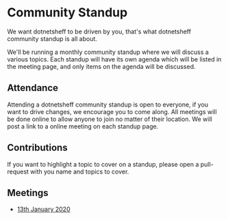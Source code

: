 # Community Standup

We want dotnetsheff to be driven by you, that's what dotnetsheff community standup is all about.

We'll be running a monthly community standup where we will discuss a various topics. Each standup will have its own agenda which will be listed in the meeting page, and only items on the agenda will be discussed.

## Attendance

Attending a dotnetsheff community standup is open to everyone, if you want to drive changes, we encourage you to come along. All meetings will be done online to allow anyone to join no matter of their location. We will post a link to a online meeting on each standup page.

## Contributions

If you want to highlight a topic to cover on a standup, please open a pull-request with you name and topics to cover.

## Meetings

- [13th January 2020](2020/01-13.md)

